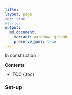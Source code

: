 ```yaml
---
title:
layout: page
toc: true
#title: 
output:
  md_document:
    variant: markdown_github
    preserve_yaml: true
---
```




In construction.


**Contents**
* TOC
{:toc}



### Set-up
